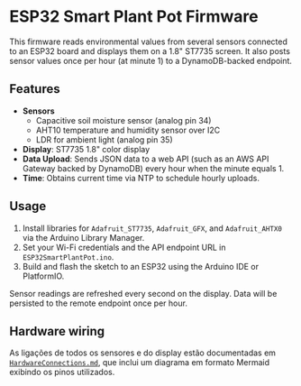 # ESP32 Smart Plant Pot Firmware

This firmware reads environmental values from several sensors connected to an ESP32 board and displays them on a 1.8" ST7735 screen. It also posts sensor values once per hour (at minute 1) to a DynamoDB-backed endpoint.

## Features

- **Sensors**
  - Capacitive soil moisture sensor (analog pin 34)
  - AHT10 temperature and humidity sensor over I2C
  - LDR for ambient light (analog pin 35)
- **Display**: ST7735 1.8" color display
- **Data Upload**: Sends JSON data to a web API (such as an AWS API Gateway backed by DynamoDB) every hour when the minute equals 1.
- **Time**: Obtains current time via NTP to schedule hourly uploads.

## Usage

1. Install libraries for `Adafruit_ST7735`, `Adafruit_GFX`, and `Adafruit_AHTX0` via the Arduino Library Manager.
2. Set your Wi-Fi credentials and the API endpoint URL in `ESP32SmartPlantPot.ino`.
3. Build and flash the sketch to an ESP32 using the Arduino IDE or PlatformIO.

Sensor readings are refreshed every second on the display. Data will be persisted to the remote endpoint once per hour.

## Hardware wiring

As ligações de todos os sensores e do display estão documentadas em
[`HardwareConnections.md`](HardwareConnections.md), que inclui um diagrama
em formato Mermaid exibindo os pinos utilizados.
